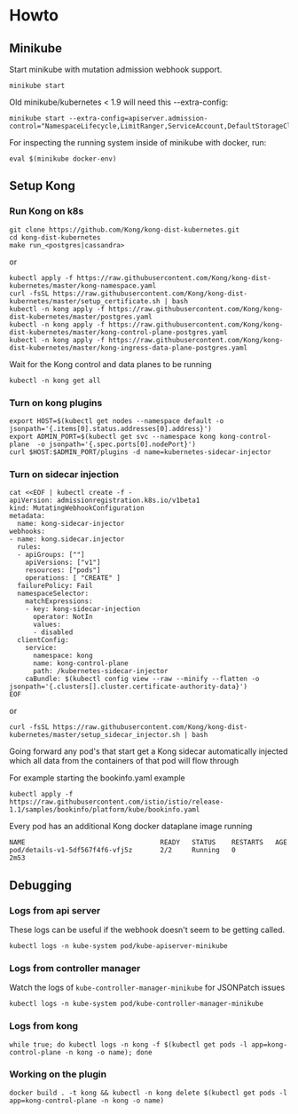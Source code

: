 # Howto

## Minikube

Start minikube with mutation admission webhook support.

```
minikube start
```

Old minikube/kubernetes < 1.9 will need this --extra-config:

```
minikube start --extra-config=apiserver.admission-control="NamespaceLifecycle,LimitRanger,ServiceAccount,DefaultStorageClass,DefaultTolerationSeconds,MutatingAdmissionWebhook,ValidatingAdmissionWebhook,ResourceQuota"
```

For inspecting the running system inside of minikube with docker, run:

```
eval $(minikube docker-env)
```

## Setup Kong

### Run Kong on k8s

```
git clone https://github.com/Kong/kong-dist-kubernetes.git
cd kong-dist-kubernetes
make run_<postgres|cassandra>
```

or

```
kubectl apply -f https://raw.githubusercontent.com/Kong/kong-dist-kubernetes/master/kong-namespace.yaml
curl -fsSL https://raw.githubusercontent.com/Kong/kong-dist-kubernetes/master/setup_certificate.sh | bash
kubectl -n kong apply -f https://raw.githubusercontent.com/Kong/kong-dist-kubernetes/master/postgres.yaml
kubectl -n kong apply -f https://raw.githubusercontent.com/Kong/kong-dist-kubernetes/master/kong-control-plane-postgres.yaml
kubectl -n kong apply -f https://raw.githubusercontent.com/Kong/kong-dist-kubernetes/master/kong-ingress-data-plane-postgres.yaml
```

Wait for the Kong control and data planes to be running

```
kubectl -n kong get all
```

### Turn on kong plugins

```
export HOST=$(kubectl get nodes --namespace default -o jsonpath='{.items[0].status.addresses[0].address}')
export ADMIN_PORT=$(kubectl get svc --namespace kong kong-control-plane  -o jsonpath='{.spec.ports[0].nodePort}')
curl $HOST:$ADMIN_PORT/plugins -d name=kubernetes-sidecar-injector
```

### Turn on sidecar injection

```
cat <<EOF | kubectl create -f -
apiVersion: admissionregistration.k8s.io/v1beta1
kind: MutatingWebhookConfiguration
metadata:
  name: kong-sidecar-injector
webhooks:
- name: kong.sidecar.injector
  rules:
  - apiGroups: [""]
    apiVersions: ["v1"]
    resources: ["pods"]
    operations: [ "CREATE" ]
  failurePolicy: Fail
  namespaceSelector:
    matchExpressions:
    - key: kong-sidecar-injection
      operator: NotIn
      values:
      - disabled
  clientConfig:
    service:
      namespace: kong
      name: kong-control-plane
      path: /kubernetes-sidecar-injector
    caBundle: $(kubectl config view --raw --minify --flatten -o jsonpath='{.clusters[].cluster.certificate-authority-data}')
EOF
```

or

```
curl -fsSL https://raw.githubusercontent.com/Kong/kong-dist-kubernetes/master/setup_sidecar_injector.sh | bash
```

Going forward any pod's that start get a Kong sidecar automatically injected 
which all data from the containers of that pod will flow through

For example starting the bookinfo.yaml example

```
kubectl apply -f https://raw.githubusercontent.com/istio/istio/release-1.1/samples/bookinfo/platform/kube/bookinfo.yaml
```

Every pod has an additional Kong docker dataplane image running

```
NAME                                  READY   STATUS    RESTARTS   AGE
pod/details-v1-5df567f4f6-vfj5z       2/2     Running   0          2m53
```

## Debugging

### Logs from api server

These logs can be useful if the webhook doesn't seem to be getting called.

```
kubectl logs -n kube-system pod/kube-apiserver-minikube
```


### Logs from controller manager

Watch the logs of `kube-controller-manager-minikube` for JSONPatch issues

```
kubectl logs -n kube-system pod/kube-controller-manager-minikube
```


### Logs from kong

```
while true; do kubectl logs -n kong -f $(kubectl get pods -l app=kong-control-plane -n kong -o name); done
```


### Working on the plugin

```
docker build . -t kong && kubectl -n kong delete $(kubectl get pods -l app=kong-control-plane -n kong -o name)
```

